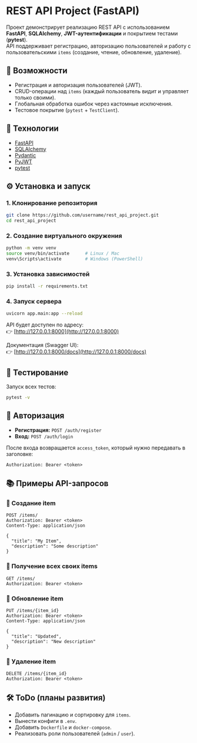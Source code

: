﻿# REST API Project (FastAPI)

Проект демонстрирует реализацию REST API с использованием **FastAPI**, **SQLAlchemy**, **JWT-аутентификации** и покрытием тестами (**pytest**).  
API поддерживает регистрацию, авторизацию пользователей и работу с пользовательскими `items` (создание, чтение, обновление, удаление).

## 📌 Возможности
- Регистрация и авторизация пользователей (JWT).
- CRUD-операции над `items` (каждый пользователь видит и управляет только своими).
- Глобальная обработка ошибок через кастомные исключения.
- Тестовое покрытие (`pytest` + `TestClient`).

## 🚀 Технологии
- [FastAPI](https://fastapi.tiangolo.com/)
- [SQLAlchemy](https://www.sqlalchemy.org/)
- [Pydantic](https://docs.pydantic.dev/)
- [PyJWT](https://pyjwt.readthedocs.io/)
- [pytest](https://docs.pytest.org/)

## ⚙️ Установка и запуск

### 1. Клонирование репозитория
```bash
git clone https://github.com/username/rest_api_project.git
cd rest_api_project
```

### 2. Создание виртуального окружения
```bash
python -m venv venv
source venv/bin/activate      # Linux / Mac
venv\Scripts\activate         # Windows (PowerShell)
```

### 3. Установка зависимостей
```bash
pip install -r requirements.txt
```

### 4. Запуск сервера
```bash
uvicorn app.main:app --reload
```

API будет доступен по адресу:  
👉 [http://127.0.0.1:8000](http://127.0.0.1:8000)  

Документация (Swagger UI):  
👉 [http://127.0.0.1:8000/docs](http://127.0.0.1:8000/docs)  

## 🧪 Тестирование
Запуск всех тестов:
```bash
pytest -v
```

## 🔑 Авторизация
- **Регистрация:** `POST /auth/register`  
- **Вход:** `POST /auth/login`  

После входа возвращается `access_token`, который нужно передавать в заголовке:
```http
Authorization: Bearer <token>
```

## 📚 Примеры API-запросов

### 🔹 Создание item
```http
POST /items/
Authorization: Bearer <token>
Content-Type: application/json

{
  "title": "My Item",
  "description": "Some description"
}
```

### 🔹 Получение всех своих items
```http
GET /items/
Authorization: Bearer <token>
```

### 🔹 Обновление item
```http
PUT /items/{item_id}
Authorization: Bearer <token>
Content-Type: application/json

{
  "title": "Updated",
  "description": "New description"
}
```

### 🔹 Удаление item
```http
DELETE /items/{item_id}
Authorization: Bearer <token>
```

## 🛠️ ToDo (планы развития)
- Добавить пагинацию и сортировку для `items`.
- Вынести конфиги в `.env`.
- Добавить `Dockerfile` и `docker-compose`.
- Реализовать роли пользователей (`admin` / `user`).

